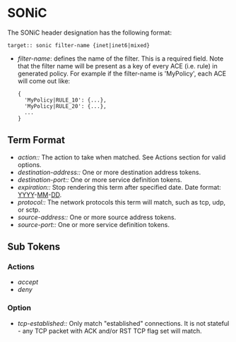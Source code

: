 # SONiC

The SONiC header designation has the following format:

```
target:: sonic filter-name {inet|inet6|mixed}
```

* _filter-name_: defines the name of the filter. This is a required field.
  Note that the filter name will be present as a key of every ACE (i.e. rule) in
  generated policy. For example if the filter-name is 'MyPolicy', each ACE will
  come out like:

  ```
  {
    'MyPolicy|RULE_10': {...},
    'MyPolicy|RULE_20': {...},
    ...
  }
  ```

## Term Format

* _action::_ The action to take when matched. See Actions section for valid
  options.
* _destination-address::_ One or more destination address tokens.
* _destination-port::_ One or more service definition tokens.
* _expiration::_ Stop rendering this term after specified date. Date format:
  [YYYY](YYYY.md)-[MM](MM.md)-[DD](DD.md).
* _protocol::_ The network protocols this term will match, such as tcp, udp, or
  sctp.
* _source-address::_ One or more source address tokens.
* _source-port::_ One or more service definition tokens.

## Sub Tokens

### Actions

* _accept_
* _deny_

### Option

* _tcp-established::_ Only match "established" connections. It is not stateful -
  any TCP packet with ACK and/or RST TCP flag set will match.
